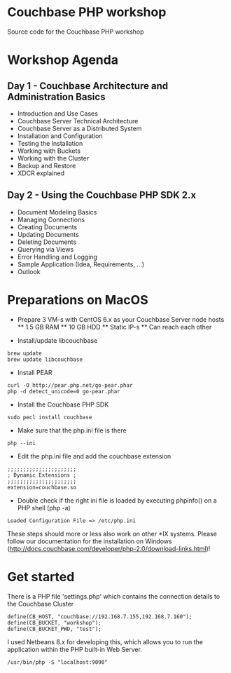 # Couchbase PHP workshop
Source code for the Couchbase PHP workshop

# Workshop Agenda

## Day 1 - Couchbase Architecture and Administration Basics

* Introduction and Use Cases
* Couchbase Server Technical Architecture
* Couchbase Server as a Distributed System
* Installation and Configuration
* Testing the Installation
* Working with Buckets
* Working with the Cluster
* Backup and Restore
* XDCR explained


## Day 2 - Using the Couchbase PHP SDK 2.x

* Document Modeling Basics
* Managing Connections
* Creating Documents
* Updating Documents
* Deleting Documents
* Querying via Views
* Error Handling and Logging
* Sample Application (Idea, Requirements, ...)
* Outlook

# Preparations on MacOS

* Prepare 3 VM-s with CentOS 6.x as your Couchbase Server node hosts
** 1.5 GB RAM
** 10 GB HDD
** Static IP-s
** Can reach each other

* Install/update libcouchbase
```
brew update
brew update libcouchbase
```

* Install PEAR
```
curl -O http://pear.php.net/go-pear.phar
php -d detect_unicode=0 go-pear.phar
```

* Install the Couchbase PHP SDK
```
sudo pecl install couchbase
```

* Make sure that the php.ini file is there

```
php --ini
```

* Edit the php.ini file and add the couchbase extension

```
;;;;;;;;;;;;;;;;;;;;;;
; Dynamic Extensions ;
;;;;;;;;;;;;;;;;;;;;;;
extension=couchbase.so
```

* Double check if the right ini file is loaded by executing phpinfo() on a PHP shell (php -a)

```
Loaded Configuration File => /etc/php.ini
```

These steps should more or less also work on other *IX systems. Please follow our documentation for the installation on Windows (http://docs.couchbase.com/developer/php-2.0/download-links.html)!


# Get started

There is a PHP file 'settings.php' which contains the connection details to the Couchbase Cluster

```
define(CB_HOST, "couchbase://192.168.7.155,192.168.7.160");
define(CB_BUCKET, "workshop");
define(CB_BUCKET_PWD, "test");
```

I used Netbeans 8.x for developing this, which allows you to run the application within the PHP built-in Web Server.


```
/usr/bin/php -S "localhost:9090"
```

